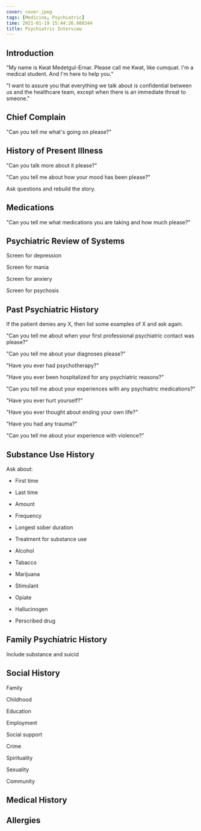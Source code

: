 ```yaml
---
cover: cover.jpeg
tags: [Medicine, Psychiatric]
time: 2021-01-19 15:44:26.088344
title: Psychiatric Interview
---
```


## Introduction

"My name is Kwat Medetgul-Ernar. Please call me Kwat, like cumquat. I'm a medical student. And I'm here to help you."

"I want to assure you that everything we talk about is confidential between us and the healthcare team, except when there is an immediate threat to smeone."

## Chief Complain

"Can you tell me what's going on please?"

## History of Present Illness

"Can you talk more about it please?"

"Can you tell me about how your mood has been please?"

Ask questions and rebuild the story.

## Medications

"Can you tell me what medications you are taking and how much please?"

## Psychiatric Review of Systems

Screen for depression

Screen for mania

Screen for anxiery

Screen for psychosis

## Past Psychiatric History

If the patient denies any X, then list some examples of X and ask again.

"Can you tell me about when your first professional psychiatric contact was please?"

"Can you tell me about your diagnoses please?"

"Have you ever had psychotherapy?"

"Have you ever been hospitalized for any psychiatric reasons?"

"Can you tell me about your experiences with any psychiatric medications?"

"Have you ever hurt yourself?"

"Have you ever thought about ending your own life?"

"Have you had any trauma?"

"Can you tell me about your experience with violence?"

## Substance Use History

Ask about:

- First time
- Last time
- Amount
- Frequency
- Longest sober duration
- Treatment for substance use

- Alcohol
- Tabacco
- Marijuana
- Stimulant
- Opiate
- Hallucinogen
- Perscribed drug

## Family Psychiatric History

Include substance and suicid

## Social History

Family

Childhood

Education

Employment

Social support

Crime

Spirituality

Sexuality

Community

## Medical History

## Allergies
